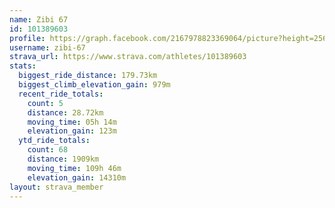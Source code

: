 ```yaml
---
name: Zibi 67
id: 101389603
profile: https://graph.facebook.com/2167978823369064/picture?height=256&width=256
username: zibi-67
strava_url: https://www.strava.com/athletes/101389603
stats:
  biggest_ride_distance: 179.73km
  biggest_climb_elevation_gain: 979m
  recent_ride_totals:
    count: 5
    distance: 28.72km
    moving_time: 05h 14m
    elevation_gain: 123m
  ytd_ride_totals:
    count: 68
    distance: 1909km
    moving_time: 109h 46m
    elevation_gain: 14310m
layout: strava_member
--- 
```

